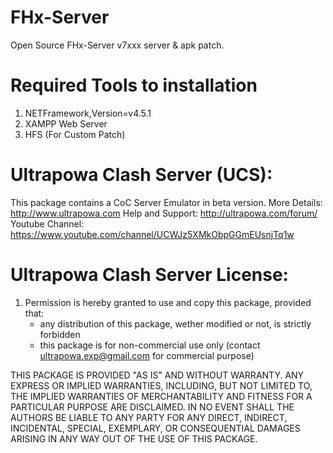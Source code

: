 # FHx-Server
Open Source FHx-Server v7xxx server &amp; apk patch.


# Required Tools to installation
1. NETFramework,Version=v4.5.1
2. XAMPP Web Server
3. HFS (For Custom Patch)

# Ultrapowa Clash Server (UCS):

This package contains a CoC Server Emulator in beta version.
More Details: http://www.ultrapowa.com
Help and Support: http://ultrapowa.com/forum/
Youtube Channel: https://www.youtube.com/channel/UCWJz5XMkObpGGmEUsnjTq1w

# Ultrapowa Clash Server License:

1. Permission is hereby granted to use and copy this package, provided that:
	* any distribution of this package, wether modified or not, is strictly forbidden
	* this package is for non-commercial use only (contact ultrapowa.exp@gmail.com for commercial purpose)

THIS PACKAGE IS PROVIDED "AS IS" AND WITHOUT WARRANTY. ANY EXPRESS OR
IMPLIED WARRANTIES, INCLUDING, BUT NOT LIMITED TO, THE IMPLIED
WARRANTIES OF MERCHANTABILITY AND FITNESS FOR A PARTICULAR PURPOSE ARE
DISCLAIMED. IN NO EVENT SHALL THE AUTHORS BE LIABLE TO ANY PARTY FOR ANY
DIRECT, INDIRECT, INCIDENTAL, SPECIAL, EXEMPLARY, OR CONSEQUENTIAL
DAMAGES ARISING IN ANY WAY OUT OF THE USE OF THIS PACKAGE.
